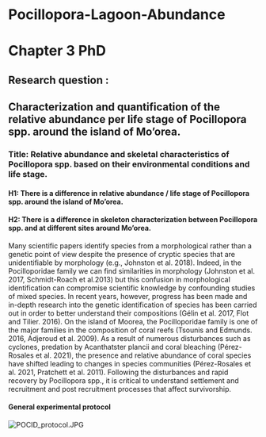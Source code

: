 # Pocillopora-Lagoon-Abundance
# Chapter 3 PhD
## Research question :
## Characterization and quantification of the relative abundance per life stage of Pocillopora spp. around the island of Mo’orea. 
### Title: Relative abundance and skeletal characteristics of Pocillopora spp. based on their environmental conditions and life stage.

#### H1: There is a difference in relative abundance / life stage of Pocillopora spp. around the island of Mo’orea.   
#### H2: There is a difference in skeleton characterization between Pocillopora spp. and at different sites around Mo’orea.   

Many scientific papers identify species from a morphological rather than a genetic point of view despite the presence of cryptic species that are unidentifiable by morphology (e.g., Johnston et al. 2018). Indeed, in the Pocilloporidae family we can find similarities in morphology (Johnston et al. 2017, Schmidt-Roach et al.2013) but this confusion in morphological identification can compromise scientific knowledge by confounding studies of mixed species. In recent years, however, progress has been made and in-depth research into the genetic identification of species has been carried out in order to better understand their compositions (Gélin et al. 2017, Flot and Tilier. 2016). On the island of Moorea, the Pocilloporidae family is one of the major families in the composition of coral reefs (Tsounis and Edmunds. 2016, Adjeroud et al. 2009). As a result of numerous disturbances such as cyclones, predation by Acanthatster plancii and coral bleaching (Pérez-Rosales et al. 2021), the presence and relative abundance of coral species have shifted leading to changes in species communities (Pérez-Rosales et al. 2021, Pratchett et al. 2011). Following the disturbances and rapid recovery by Pocillopora spp., it is critical to understand settlement and recruitment and post recruitment processes that affect survivorship.   

#### General experimental protocol

![POCID_protocol.JPG](https://pierrickharnay.github.io/PierrickHarnay_Notebook/images/POCID_protocol.JPG)  


